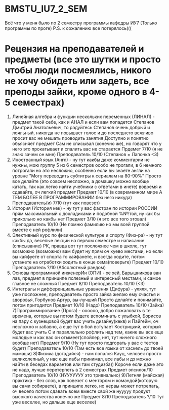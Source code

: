 # BMSTU_IU7_2_SEM
Всё что у меня было по 2 семестру программы кафедры ИУ7
(Только программы по проге)
P.S. к сожалению все потерялось(((
# Рецензия на преподавателей и предметы (все это шутки и просто чтобы люди посмеялись, никого не хочу обидеть или задеть, все преподы зайки, кроме одного в 4-5 семестрах)
1) Линейная алгебра и функции нескольких переменных (ЛИНАЛ) - предмет такой себе, как и АНАЛ и если вам попадется Степанов Дмитрий Анатольевич, то радуйтесь
Степанов очень добрый и лояльный, никогда не повышает голос и до последнего вежливо просит вас не мешать проводить занятия
Доступно и понятно обьясняет предмет
Сам не списывал (конечно же), но говорят что у него это прокатывает и спалить вас не старается
Прдемет 7/10 (я не знаю зачем он мне) Преподаватель 10/10 (Степанов = Лапочка <3)
2) Иностранный язык (Англ) - ну тут какбы даже комментарии не нужны, мою группу 5 из 6 семестров особо не трогали, в 6 немного потрогали но это несложно, особенно если вы знаете англи на уровне "Могу переводить субтитры к сериалам на 80-90%"
Просто все делайте (это совсем несложно, а домашку можно вообще катать, так как легко найти учебники с ответами в инете) вовремя и сдавайте, оч легкий предмет
Предмет 10/10 (в современном мире А ТЕМ БОЛЕЕ В ПРОГРАММИРОВАНИИ без него никуда) Преподаватель(и) 7/10 (тут как повезет)
3) История (История кек) - ну тут у вас фастран по истории РОССИИ прям максимальный с докладиками и подобной %№!той, ну как бы прикольно но какбы нет
Предмет 3/10 (я это все того этовал) Преподаватель 10/10 (Не помню фамилию но мы всей группой вместе с ней рофлили)
4) Элективный курс по физической культуре и спорту (Физ-ра) - ну тут какбы да, веселые лекции на первом семестре и написание (списывание) РК, правда вот тут посложнее чем в школе, тут возможно (возможно) вам будет ну прям оч хуево местами, но если вы кайфуете от спорта то кайфанете, и всегда ходите, потом устанете на отработки ходить в конце сема(поверьте)
Предмет 10/10 Преподаватель ?/10 (Абсолютный рандом)
5) Основы программной инженерИи (ОПИ) - хе хей, Барышникова ван лав, предмет в принципе полезный и интересный местами, и самое главное не сложный
Предмет 8/10 Преподаватель 10/10 (<3)
6) Интегралы и дифференциальные уравнения (Дифура) - уляля, тут уже посложнее, преподаватель просто зайка желаю ему счастья и здоровья, Горбунов Артур, вы-лучший
Просто делайте и понимайте, потом пригодится
Предмет 10/10 (Надо) Преподаватель 10/10 (Зайка)
7)Программирование (Прога) - оооооо, добро пожаловать в те времена, которые вы потом будете вспоминать с улыбкой, Борисов на пару с кузнецовой будет вас учить дизайну(кекв) и Пайгейм, оч несложно и забавно, а еще тут в бой вступает Кострицкий, который будет вас учить С и параллельно рофлить над тем, какие вы все еще молодые и как вас он отымеет(спойлер, нет, тут ничего сложного вообще нет)
Предмет 9/10 (Ну тут просто подгорать у вас с тестов будет) Преподаватель 10/10 (Там есть все языки от хаскель до твоей мамаши)
8)Физика (догадайся) - нам попался Кауц, человек просто великолепный, у нас еще лабы принимал, все лабы и дз можно найти в беседах вариантов или там студизба))
Короче если даже это не надо, лучше перетерпеть в 2 семестрах
Предмет эпсилон/10 Преподаватель 10/10 (НУУУУУУУ это тривиально)
9)Летняя (майская) практика - без слов, как повезет с ментором и командой(которую вы сами собираете), в принципе легко, но нервы может потрепать, оч весело потом сдавать всем вместе свой же нууууу продукт высокого качества конечно же
Предмет 8/10 Преподаватель ?/10
Тут уже веселее, но дальше еще веселее)
